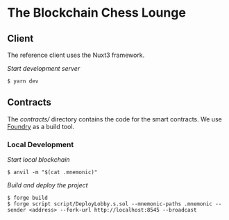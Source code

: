 # The Blockchain Chess Lounge

## Client

The reference client uses the Nuxt3 framework.

*Start development server*

```
$ yarn dev
```

## Contracts

The *contracts/* directory contains the code for the smart contracts.  We use [Foundry](https://github.com/foundry-rs/foundry) as a build tool.

### Local Development

*Start local blockchain*

```
$ anvil -m "$(cat .mnemonic)"
```

*Build and deploy the project*

```
$ forge build
$ forge script script/DeployLobby.s.sol --mnemonic-paths .mnemonic --sender <address> --fork-url http://localhost:8545 --broadcast
```
